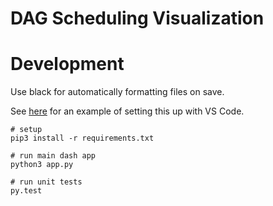 # DAG Scheduling Visualization

# Development

Use black for automatically formatting files on save.

See [here](https://dev.to/adamlombard/how-to-use-the-black-python-code-formatter-in-vscode-3lo0) for an example of setting this up with VS Code.

```
# setup
pip3 install -r requirements.txt

# run main dash app
python3 app.py

# run unit tests
py.test
```
